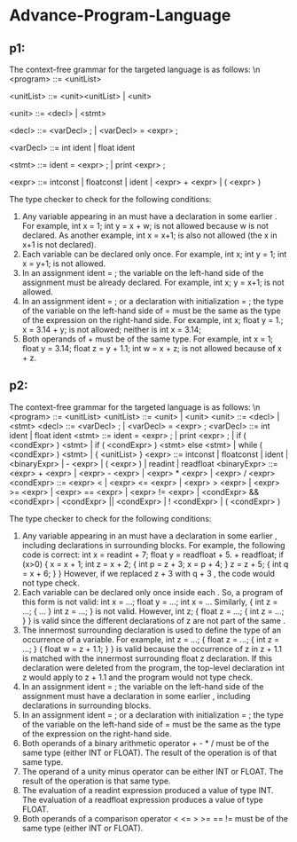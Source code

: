# Advance-Program-Language

## p1:

The context-free grammar for the targeted language is as follows: \n
  \<program> ::= \<unitList>
  
  \<unitList> ::= \<unit>\<unitList> | \<unit>
  
  \<unit> ::= \<decl> | \<stmt>
  
  \<decl> ::= \<varDecl> ; | \<varDecl> = \<expr> ;
  
  \<varDecl> ::= int ident | float ident
  
  \<stmt> ::= ident = \<expr> ; | print \<expr> ;
  
  \<expr> ::= intconst | floatconst | ident | \<expr> + \<expr> | ( \<expr> )
  
The type checker to check for the following conditions:
  1) Any variable appearing in an <expr> must have a declaration in some earlier <decl>. For example, int x = 1; int y = x + w; is not allowed because w is not declared. As another example, int x = x+1; is also not allowed (the x in x+1 is not declared).
  2) Each variable can be declared only once. For example, int x; int y = 1; int x = y+1; is not allowed.
  3) In an assignment ident = <expr> ; the variable on the left-hand side of the assignment must be already declared. For example, int x; y = x+1; is not allowed.
  4) In an assignment ident = <expr> ; or a declaration with initialization <varDecl> = <expr> ; the type of the variable on the left-hand side of = must be the same as the type of the expression on the right-hand side. For example, int x; float y = 1.; x = 3.14 + y; is not allowed; neither is int x = 3.14;
  5) Both operands of + must be of the same type. For example, int x = 1; float y = 3.14; float z = y + 1.1; int w = x + z; is not allowed because of x + z.

## p2:

The context-free grammar for the targeted language is as follows: \n
\<program> ::= \<unitList>
\<unitList> ::= \<unit><unitList> | \<unit>
\<unit> ::= \<decl> | \<stmt>
\<decl> ::= \<varDecl> ; | \<varDecl> = \<expr> ; \<varDecl> ::= int ident | float ident
\<stmt> ::= ident = \<expr> ; | print \<expr> ;
| if ( \<condExpr> ) \<stmt>
| if ( \<condExpr> ) \<stmt> else \<stmt> | while ( \<condExpr> ) \<stmt>
| { \<unitList> }
\<expr> ::= intconst | floatconst | ident
| \<binaryExpr> | - \<expr> | ( \<expr> ) | readint | readfloat
\<binaryExpr> ::= \<expr> + \<expr> | \<expr> - \<expr> | \<expr> * \<expr> | \<expr> / \<expr> \<condExpr> ::= \<expr> \< <expr> | \<expr> <= \<expr> | \<expr> > \<expr> | \<expr> >= \<expr>
| \<expr> == \<expr> | \<expr> != \<expr> | \<condExpr> && \<condExpr> | \<condExpr> || \<condExpr> | ! \<condExpr> | ( \<condExpr> )
  
The type checker to check for the following conditions:
1) Any variable appearing in an <expr> must have a declaration in some earlier <decl>, including declarations in surrounding blocks. For example, the following code is correct:
int x = readint + 7;
float y = readfloat + 5. + readfloat;
if (x>0) { x = x + 1; int z = x + 2; { int p = z + 3; x = p + 4; } z = z + 5; { int q = x + 6; } }
However, if we replaced z + 3 with q + 3 , the code would not type check.
2) Each variable can be declared only once inside each <unitList>. So, a program of this form is not valid: int x = ...; float y = ...; int x = ... Similarly, { int z = ...; { ... } int z = ...; } is not valid. However, int z; { float z = ...; { int z = ...; } } is valid since the different declarations of z are not part of the same <unitList>.
3) The innermost surrounding declaration is used to define the type of an occurrence of a variable. For example, int z = ...; { float z = ...; { int z = ...; } { float w = z + 1.1; } } is valid because the occurrence of z in z + 1.1 is matched with the innermost surrounding float z declaration. If this declaration were deleted from the program, the top-level declaration int z would apply to z + 1.1 and the program would not type check.
4) In an assignment ident = <expr> ; the variable on the left-hand side of the assignment must have a declaration in some earlier <decl>, including declarations in surrounding blocks.
5) In an assignment ident = <expr> ; or a declaration with initialization <varDecl> = <expr> ; the type of the variable on the left-hand side of = must be the same as the type of the expression on the right-hand side.
6) Both operands of a binary arithmetic operator + - * / must be of the same type (either INT or FLOAT). The result of the operation is of that same type.
7) The operand of a unity minus operator can be either INT or FLOAT. The result of the operation is that same type.
8) The evaluation of a readint expression produced a value of type INT. The evaluation of a readfloat expression produces a value of type FLOAT.
9) Both operands of a comparison operator < <= > >= == != must be of the same type (either INT or FLOAT).
